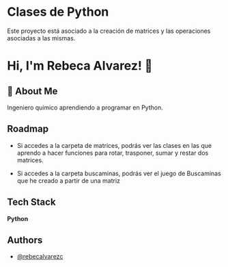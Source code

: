 # Clases de Python

Este proyecto está asociado a la creación de matrices y las operaciones asociadas a las mismas.

# Hi, I'm Rebeca Alvarez! 👋

## 🚀 About Me

Ingeniero químico aprendiendo a programar en Python. 

## Roadmap

- Si accedes a la carpeta de matrices, podrás ver las clases en las que aprendo a hacer funciones para rotar, trasponer, sumar y restar dos matrices.

- Si accedes a la carpeta buscaminas, podrás ver el juego de Buscaminas que he creado a partir de una matriz

## Tech Stack

**Python**

## Authors

- [@rebecalvarezc](https://www.github.com/rebecalvarezc)

  
